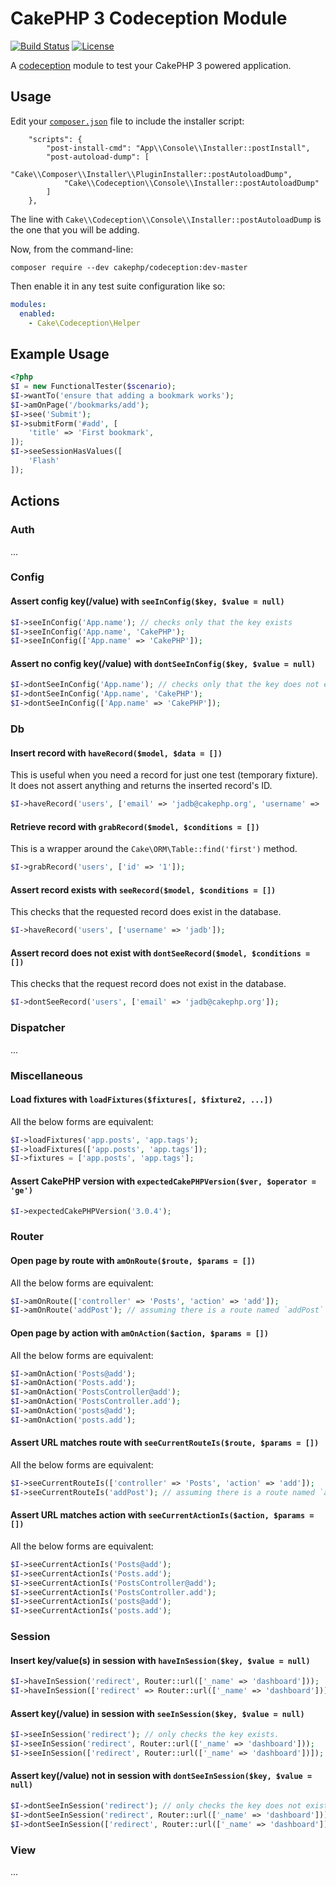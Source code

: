 CakePHP 3 Codeception Module
============================

[![Build Status](https://api.travis-ci.org/cakephp/codeception.png)](https://travis-ci.org/cakephp/codeception)
[![License](https://poser.pugx.org/cakephp/codeception/license.svg)](https://packagist.org/packages/cakephp/codeception)

A [codeception](http://codeception.com) module to test your CakePHP 3 powered application.

Usage
-----

Edit your [`composer.json`][appcomposer] file to include the installer script:

[appcomposer]:https://github.com/cakephp/app/blob/master/composer.json#L36

```
    "scripts": {
        "post-install-cmd": "App\\Console\\Installer::postInstall",
        "post-autoload-dump": [
            "Cake\\Composer\\Installer\\PluginInstaller::postAutoloadDump",
            "Cake\\Codeception\\Console\\Installer::postAutoloadDump"
        ]
    },
```

The line with `Cake\\Codeception\\Console\\Installer::postAutoloadDump` is the one that
you will be adding.

Now, from the command-line:

```
composer require --dev cakephp/codeception:dev-master
```

Then enable it in any test suite configuration like so:

```yaml
modules:
  enabled:
    - Cake\Codeception\Helper
```

## Example Usage

```php
<?php
$I = new FunctionalTester($scenario);
$I->wantTo('ensure that adding a bookmark works');
$I->amOnPage('/bookmarks/add');
$I->see('Submit');
$I->submitForm('#add', [
    'title' => 'First bookmark',
]);
$I->seeSessionHasValues([
    'Flash'
]);
```

## Actions

### Auth

...

### Config

#### Assert config key(/value) with `seeInConfig($key, $value = null)`

```php
$I->seeInConfig('App.name'); // checks only that the key exists
$I->seeInConfig('App.name', 'CakePHP');
$I->seeInConfig(['App.name' => 'CakePHP']);
```

#### Assert no config key(/value) with `dontSeeInConfig($key, $value = null)`

```php
$I->dontSeeInConfig('App.name'); // checks only that the key does not exist
$I->dontSeeInConfig('App.name', 'CakePHP');
$I->dontSeeInConfig(['App.name' => 'CakePHP']);
```

### Db


#### Insert record with `haveRecord($model, $data = [])`

This is useful when you need a record for just one test (temporary fixture). It
does not assert anything and returns the inserted record's ID.

```php
$I->haveRecord('users', ['email' => 'jadb@cakephp.org', 'username' => 'jadb']);
```

#### Retrieve record with `grabRecord($model, $conditions = [])`

This is a wrapper around the `Cake\ORM\Table::find('first')` method.

```php
$I->grabRecord('users', ['id' => '1']);
```

#### Assert record exists with `seeRecord($model, $conditions = [])`

This checks that the requested record does exist in the database.

```php
$I->haveRecord('users', ['username' => 'jadb']);
```

#### Assert record does not exist with `dontSeeRecord($model, $conditions = [])`

This checks that the request record does not exist in the database.

```php
$I->dontSeeRecord('users', ['email' => 'jadb@cakephp.org']);
```

### Dispatcher

...

### Miscellaneous

#### Load fixtures with `loadFixtures($fixtures[, $fixture2, ...])`

All the below forms are equivalent:

```php
$I->loadFixtures('app.posts', 'app.tags');
$I->loadFixtures(['app.posts', 'app.tags']);
$I->fixtures = ['app.posts', 'app.tags'];
```

#### Assert CakePHP version with `expectedCakePHPVersion($ver, $operator = 'ge')`

```php
$I->expectedCakePHPVersion('3.0.4');
```

### Router

#### Open page by route with `amOnRoute($route, $params = [])`

All the below forms are equivalent:

```php
$I->amOnRoute(['controller' => 'Posts', 'action' => 'add']);
$I->amOnRoute('addPost'); // assuming there is a route named `addPost`
```

#### Open page by action with `amOnAction($action, $params = [])`

All the below forms are equivalent:

```php
$I->amOnAction('Posts@add');
$I->amOnAction('Posts.add');
$I->amOnAction('PostsController@add');
$I->amOnAction('PostsController.add');
$I->amOnAction('posts@add');
$I->amOnAction('posts.add');
```

#### Assert URL matches route with `seeCurrentRouteIs($route, $params = [])`

All the below forms are equivalent:

```php
$I->seeCurrentRouteIs(['controller' => 'Posts', 'action' => 'add']);
$I->seeCurrentRouteIs('addPost'); // assuming there is a route named `addPost`
```

#### Assert URL matches action with `seeCurrentActionIs($action, $params = [])`

All the below forms are equivalent:

```php
$I->seeCurrentActionIs('Posts@add');
$I->seeCurrentActionIs('Posts.add');
$I->seeCurrentActionIs('PostsController@add');
$I->seeCurrentActionIs('PostsController.add');
$I->seeCurrentActionIs('posts@add');
$I->seeCurrentActionIs('posts.add');
```

### Session

#### Insert key/value(s) in session with `haveInSession($key, $value = null)`

```php
$I->haveInSession('redirect', Router::url(['_name' => 'dashboard']));
$I->haveInSession(['redirect' => Router::url(['_name' => 'dashboard'])]);
```

#### Assert key(/value) in session with `seeInSession($key, $value = null)`

```php
$I->seeInSession('redirect'); // only checks the key exists.
$I->seeInSession('redirect', Router::url(['_name' => 'dashboard']));
$I->seeInSession(['redirect', Router::url(['_name' => 'dashboard'])]);
```

#### Assert key(/value) not in session with `dontSeeInSession($key, $value = null)`

```php
$I->dontSeeInSession('redirect'); // only checks the key does not exist.
$I->dontSeeInSession('redirect', Router::url(['_name' => 'dashboard']));
$I->dontSeeInSession(['redirect', Router::url(['_name' => 'dashboard'])]);
```


### View

...
